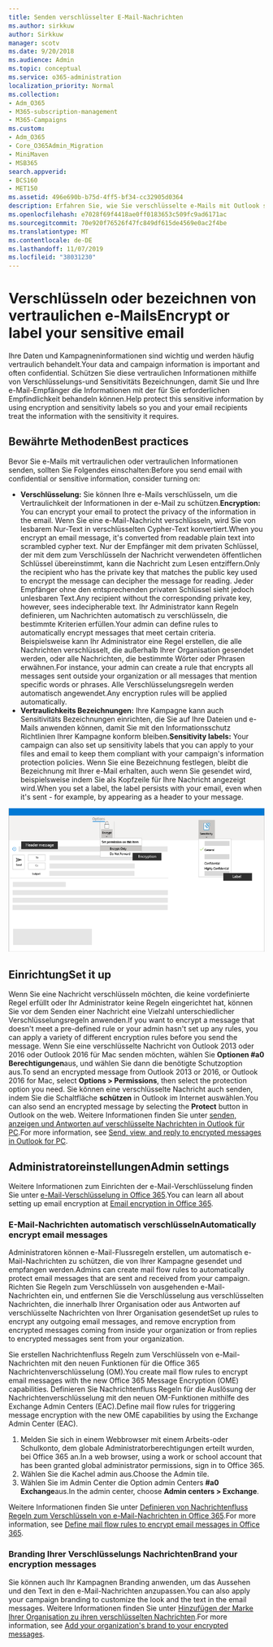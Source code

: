 ```yaml
---
title: Senden verschlüsselter E-Mail-Nachrichten
ms.author: sirkkuw
author: Sirkkuw
manager: scotv
ms.date: 9/20/2018
ms.audience: Admin
ms.topic: conceptual
ms.service: o365-administration
localization_priority: Normal
ms.collection:
- Adm_O365
- M365-subscription-management
- M365-Campaigns
ms.custom:
- Adm_O365
- Core_O365Admin_Migration
- MiniMaven
- MSB365
search.appverid:
- BCS160
- MET150
ms.assetid: 496e690b-b75d-4ff5-bf34-cc32905d0364
description: Erfahren Sie, wie Sie verschlüsselte e-Mails mit Outlook senden.
ms.openlocfilehash: e7028f69f4418ae0ff0183653c509fc9ad6171ac
ms.sourcegitcommit: 70e920f76526f47fc849df615de4569e0ac2f4be
ms.translationtype: MT
ms.contentlocale: de-DE
ms.lasthandoff: 11/07/2019
ms.locfileid: "38031230"
---
```

# <a name="encrypt-or-label-your-sensitive-email"></a><span data-ttu-id="1c565-103">Verschlüsseln oder bezeichnen von vertraulichen e-Mails</span><span class="sxs-lookup"><span data-stu-id="1c565-103">Encrypt or label your sensitive email</span></span>

<span data-ttu-id="1c565-104">Ihre Daten und Kampagneninformationen sind wichtig und werden häufig vertraulich behandelt.</span><span class="sxs-lookup"><span data-stu-id="1c565-104">Your data and campaign information is important and often confidential.</span></span> <span data-ttu-id="1c565-105">Schützen Sie diese vertraulichen Informationen mithilfe von Verschlüsselungs-und Sensitivitäts Bezeichnungen, damit Sie und Ihre e-Mail-Empfänger die Informationen mit der für Sie erforderlichen Empfindlichkeit behandeln können.</span><span class="sxs-lookup"><span data-stu-id="1c565-105">Help protect this sensitive information by using encryption and sensitivity labels so you and your email recipients treat the information with the sensitivity it requires.</span></span>


## <a name="best-practices"></a><span data-ttu-id="1c565-106">Bewährte Methoden</span><span class="sxs-lookup"><span data-stu-id="1c565-106">Best practices</span></span>

<span data-ttu-id="1c565-107">Bevor Sie e-Mails mit vertraulichen oder vertraulichen Informationen senden, sollten Sie Folgendes einschalten:</span><span class="sxs-lookup"><span data-stu-id="1c565-107">Before you send email with confidential or sensitive information, consider turning on:</span></span>

- <span data-ttu-id="1c565-108">**Verschlüsselung:** Sie können Ihre e-Mails verschlüsseln, um die Vertraulichkeit der Informationen in der e-Mail zu schützen.</span><span class="sxs-lookup"><span data-stu-id="1c565-108">**Encryption:** You can encrypt your email to protect the privacy of the information in the email.</span></span> <span data-ttu-id="1c565-109">Wenn Sie eine e-Mail-Nachricht verschlüsseln, wird Sie von lesbarem Nur-Text in verschlüsselten Cypher-Text konvertiert.</span><span class="sxs-lookup"><span data-stu-id="1c565-109">When you encrypt an email message, it's converted from readable plain text into scrambled cypher text.</span></span> <span data-ttu-id="1c565-110">Nur der Empfänger mit dem privaten Schlüssel, der mit dem zum Verschlüsseln der Nachricht verwendeten öffentlichen Schlüssel übereinstimmt, kann die Nachricht zum Lesen entziffern.</span><span class="sxs-lookup"><span data-stu-id="1c565-110">Only the recipient who has the private key that matches the public key used to encrypt the message can decipher the message for reading.</span></span> <span data-ttu-id="1c565-111">Jeder Empfänger ohne den entsprechenden privaten Schlüssel sieht jedoch unlesbaren Text.</span><span class="sxs-lookup"><span data-stu-id="1c565-111">Any recipient without the corresponding private key, however, sees indecipherable text.</span></span> <span data-ttu-id="1c565-112">Ihr Administrator kann Regeln definieren, um Nachrichten automatisch zu verschlüsseln, die bestimmte Kriterien erfüllen.</span><span class="sxs-lookup"><span data-stu-id="1c565-112">Your admin can define rules to automatically encrypt messages that meet certain criteria.</span></span> <span data-ttu-id="1c565-113">Beispielsweise kann Ihr Administrator eine Regel erstellen, die alle Nachrichten verschlüsselt, die außerhalb Ihrer Organisation gesendet werden, oder alle Nachrichten, die bestimmte Wörter oder Phrasen erwähnen.</span><span class="sxs-lookup"><span data-stu-id="1c565-113">For instance, your admin can create a rule that encrypts all messages sent outside your organization or all messages that mention specific words or phrases.</span></span> <span data-ttu-id="1c565-114">Alle Verschlüsselungsregeln werden automatisch angewendet.</span><span class="sxs-lookup"><span data-stu-id="1c565-114">Any encryption rules will be applied automatically.</span></span>
- <span data-ttu-id="1c565-115">**Vertraulichkeits Bezeichnungen:** Ihre Kampagne kann auch Sensitivitäts Bezeichnungen einrichten, die Sie auf Ihre Dateien und e-Mails anwenden können, damit Sie mit den Informationsschutz Richtlinien Ihrer Kampagne konform bleiben.</span><span class="sxs-lookup"><span data-stu-id="1c565-115">**Sensitivity labels:** Your campaign can also set up sensitivity labels that you can apply to your files and email to keep them compliant with your campaign's information protection policies.</span></span> <span data-ttu-id="1c565-116">Wenn Sie eine Bezeichnung festlegen, bleibt die Bezeichnung mit Ihrer e-Mail erhalten, auch wenn Sie gesendet wird, beispielsweise indem Sie als Kopfzeile für Ihre Nachricht angezeigt wird.</span><span class="sxs-lookup"><span data-stu-id="1c565-116">When you set a label, the label persists with your email, even when it's sent - for example, by appearing as a header to your message.</span></span>

![Diagramm einer e-Mail mit Beschriftungen für Bezeichnungen und Verschlüsselung](media/m365-campaign-email-encrypt.png)


## <a name="set-it-up"></a><span data-ttu-id="1c565-118">Einrichtung</span><span class="sxs-lookup"><span data-stu-id="1c565-118">Set it up</span></span>

<span data-ttu-id="1c565-119">Wenn Sie eine Nachricht verschlüsseln möchten, die keine vordefinierte Regel erfüllt oder Ihr Administrator keine Regeln eingerichtet hat, können Sie vor dem Senden einer Nachricht eine Vielzahl unterschiedlicher Verschlüsselungsregeln anwenden.</span><span class="sxs-lookup"><span data-stu-id="1c565-119">If you want to encrypt a message that doesn't meet a pre-defined rule or your admin hasn't set up any rules, you can apply a variety of different encryption rules before you send the message.</span></span> <span data-ttu-id="1c565-120">Wenn Sie eine verschlüsselte Nachricht von Outlook 2013 oder 2016 oder Outlook 2016 für Mac senden möchten, wählen Sie **Optionen #a0 Berechtigungen**aus, und wählen Sie dann die benötigte Schutzoption aus.</span><span class="sxs-lookup"><span data-stu-id="1c565-120">To send an encrypted message from Outlook 2013 or 2016, or Outlook 2016 for Mac, select **Options > Permissions**, then select the protection option you need.</span></span> <span data-ttu-id="1c565-121">Sie können eine verschlüsselte Nachricht auch senden, indem Sie die Schaltfläche **schützen** in Outlook im Internet auswählen.</span><span class="sxs-lookup"><span data-stu-id="1c565-121">You can also send an encrypted message by selecting the **Protect** button in Outlook on the web.</span></span> <span data-ttu-id="1c565-122">Weitere Informationen finden Sie unter [senden, anzeigen und Antworten auf verschlüsselte Nachrichten in Outlook für PC](https://support.office.com/article/send-view-and-reply-to-encrypted-messages-in-outlook-for-pc-eaa43495-9bbb-4fca-922a-df90dee51980?ui=en-US&rs=en-US&ad=US).</span><span class="sxs-lookup"><span data-stu-id="1c565-122">For more information, see [Send, view, and reply to encrypted messages in Outlook for PC](https://support.office.com/article/send-view-and-reply-to-encrypted-messages-in-outlook-for-pc-eaa43495-9bbb-4fca-922a-df90dee51980?ui=en-US&rs=en-US&ad=US).</span></span>

## <a name="admin-settings"></a><span data-ttu-id="1c565-123">Administratoreinstellungen</span><span class="sxs-lookup"><span data-stu-id="1c565-123">Admin settings</span></span>

<span data-ttu-id="1c565-124">Weitere Informationen zum Einrichten der e-Mail-Verschlüsselung finden Sie unter [e-Mail-Verschlüsselung in Office 365](https://docs.microsoft.com/office365/securitycompliance/email-encryption).</span><span class="sxs-lookup"><span data-stu-id="1c565-124">You can learn all about setting up email encryption at [Email encryption in Office 365](https://docs.microsoft.com/office365/securitycompliance/email-encryption).</span></span>

### <a name="automatically-encrypt-email-messages"></a><span data-ttu-id="1c565-125">E-Mail-Nachrichten automatisch verschlüsseln</span><span class="sxs-lookup"><span data-stu-id="1c565-125">Automatically encrypt email messages</span></span>

<span data-ttu-id="1c565-126">Administratoren können e-Mail-Flussregeln erstellen, um automatisch e-Mail-Nachrichten zu schützen, die von Ihrer Kampagne gesendet und empfangen werden.</span><span class="sxs-lookup"><span data-stu-id="1c565-126">Admins can create mail flow rules to automatically protect email messages that are sent and received from your campaign.</span></span> <span data-ttu-id="1c565-127">Richten Sie Regeln zum Verschlüsseln von ausgehenden e-Mail-Nachrichten ein, und entfernen Sie die Verschlüsselung aus verschlüsselten Nachrichten, die innerhalb Ihrer Organisation oder aus Antworten auf verschlüsselte Nachrichten von Ihrer Organisation gesendet</span><span class="sxs-lookup"><span data-stu-id="1c565-127">Set up rules to encrypt any outgoing email messages, and remove encryption from encrypted messages coming from inside your organization or from replies to encrypted messages sent from your organization.</span></span> 

<span data-ttu-id="1c565-128">Sie erstellen Nachrichtenfluss Regeln zum Verschlüsseln von e-Mail-Nachrichten mit den neuen Funktionen für die Office 365 Nachrichtenverschlüsselung (OM).</span><span class="sxs-lookup"><span data-stu-id="1c565-128">You create mail flow rules to encrypt email messages with the new Office 365 Message Encryption (OME) capabilities.</span></span> <span data-ttu-id="1c565-129">Definieren Sie Nachrichtenfluss Regeln für die Auslösung der Nachrichtenverschlüsselung mit den neuen OM-Funktionen mithilfe des Exchange Admin Centers (EAC).</span><span class="sxs-lookup"><span data-stu-id="1c565-129">Define mail flow rules for triggering message encryption with the new OME capabilities by using the Exchange Admin Center (EAC).</span></span> 

1. <span data-ttu-id="1c565-130">Melden Sie sich in einem Webbrowser mit einem Arbeits-oder Schulkonto, dem globale Administratorberechtigungen erteilt wurden, bei Office 365 an.</span><span class="sxs-lookup"><span data-stu-id="1c565-130">In a web browser, using a work or school account that has been granted global administrator permissions, sign in to Office 365.</span></span> 
2. <span data-ttu-id="1c565-131">Wählen Sie die Kachel admin aus.</span><span class="sxs-lookup"><span data-stu-id="1c565-131">Choose the Admin tile.</span></span> 
3. <span data-ttu-id="1c565-132">Wählen Sie im Admin Center die Option admin Centers **#a0 Exchange**aus.</span><span class="sxs-lookup"><span data-stu-id="1c565-132">In the admin center, choose **Admin centers > Exchange**.</span></span> 

<span data-ttu-id="1c565-133">Weitere Informationen finden Sie unter [Definieren von Nachrichtenfluss Regeln zum Verschlüsseln von e-Mail-Nachrichten in Office 365](https://docs.microsoft.com/office365/securitycompliance/define-mail-flow-rules-to-encrypt-email).</span><span class="sxs-lookup"><span data-stu-id="1c565-133">For more information, see [Define mail flow rules to encrypt email messages in Office 365](https://docs.microsoft.com/office365/securitycompliance/define-mail-flow-rules-to-encrypt-email).</span></span>

### <a name="brand-your-encryption-messages"></a><span data-ttu-id="1c565-134">Branding Ihrer Verschlüsselungs Nachrichten</span><span class="sxs-lookup"><span data-stu-id="1c565-134">Brand your encryption messages</span></span>

<span data-ttu-id="1c565-135">Sie können auch Ihr Kampagnen Branding anwenden, um das Aussehen und den Text in den e-Mail-Nachrichten anzupassen.</span><span class="sxs-lookup"><span data-stu-id="1c565-135">You can also apply your campaign branding to customize the look and the text in the email messages.</span></span> <span data-ttu-id="1c565-136">Weitere Informationen finden Sie unter [Hinzufügen der Marke Ihrer Organisation zu ihren verschlüsselten Nachrichten](https://docs.microsoft.com/office365/securitycompliance/email-encryption).</span><span class="sxs-lookup"><span data-stu-id="1c565-136">For more information, see [Add your organization's brand to your encrypted messages](https://docs.microsoft.com/office365/securitycompliance/email-encryption).</span></span>

